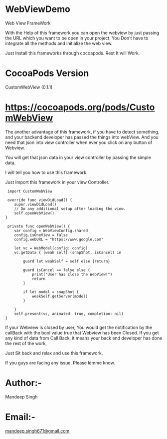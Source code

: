 # WebViewDemo
Web View FrameWork

With the Help of this framework you can open the webview by just passing the URL which you want to be open in your project. You Don't 
have to integrate all the methods and initialize the web view.

Just Install this frameworks through cocoapods. Rest It will Work.

# CocoaPods Version
CustomWebView (0.1.1)

# https://cocoapods.org/pods/CustomWebView

The another advantage of this framework, if you have to detect something, and your backend developer has passed the things into webView.
And you need that json into view controller when ever you click on any button of Webview.

You will get that json data in your view controller by passing the simple data.

I will tell you how to use this framework.

Just Import this framework in your view Controller.


     import CustomWebView
     
     override func viewDidLoad() {
        super.viewDidLoad()
        // Do any additional setup after loading the view.
        self.openWebView()
    }

     private func openWebView() {
        var config = WebViewConfig.shared
        config.isOneView = false
        config.webURL = "https://www.google.com"
        
        let vc = WebModel(config: config)
        vc.getData { [weak self] (snapShot, isCancel) in
            
            guard let weakSelf = self else {return}
            
            guard isCancel == false else {
                print("User has close the WebView!")
                return
            }
            
            if let model = snapShot {
                weakSelf.getServer(model)
            }
            
        }
        self.present(vc, animated: true, completion: nil)
    }
    
    
If your Webview is closed by user, You would get the notification by the callBack with the bool value true that Webview has been Closed.
If you get any kind of data from Call Back, it means your back end developer has done the rest of the work,

Just Sit back and relax and use this framework.

If you guys are facing any issue. Please lemme know.

# Author:-
 Mandeep Singh
 
 # Email:- 
 mandeep.singh671@gmail.com
